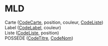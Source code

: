 # MLD

Carte   (<u>CodeCarte</u>, position, couleur, <u>CodeListe</u>)  
Label   (<u>CodeLabel</u>, couleur)  
Liste   (<u>CodeListe</u>, position)  
POSSEDE (<u>CodeTitre</u>, <u>CodeNom</u>)  
